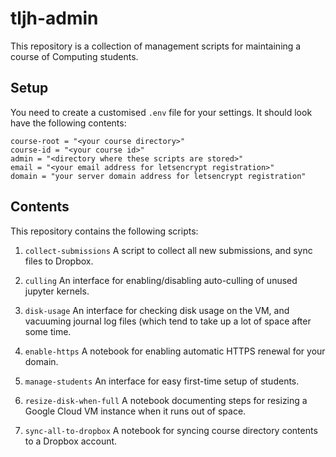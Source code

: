 # tljh-admin

This repository is a collection of management scripts for maintaining a course of Computing students.

## Setup

You need to create a customised `.env` file for your settings. It should look have the following contents:

    course-root = "<your course directory>"
    course-id = "<your course id>"
    admin = "<directory where these scripts are stored>"
    email = "<your email address for letsencrypt registration>"
    domain = "your server domain address for letsencrypt registration"

## Contents

This repository contains the following scripts:

1. `collect-submissions`
   A script to collect all new submissions, and sync files to Dropbox.

2. `culling`
   An interface for enabling/disabling auto-culling of unused jupyter kernels.

3. `disk-usage`
   An interface for checking disk usage on the VM, and vacuuming journal log files (which tend to take up a lot of space after some time.

4. `enable-https`
   A notebook for enabling automatic HTTPS renewal for your domain.

5. `manage-students`
   An interface for easy first-time setup of students.

6. `resize-disk-when-full`
   A notebook documenting steps for resizing a Google Cloud VM instance when it runs out of space.
   
7. `sync-all-to-dropbox`
   A notebook for syncing course directory contents to a Dropbox account.